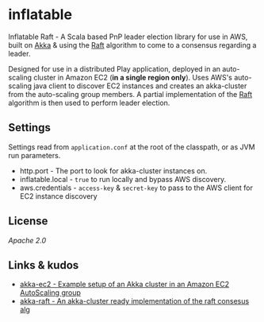 inflatable
==========

Inflatable Raft - A Scala based PnP leader election library for use in AWS, built on [Akka](http://akka.io/) & using the [Raft](http://raftconsensus.github.io/) 
algorithm to come to a consensus regarding a leader.

Designed for use in a distributed Play application, deployed in an auto-scaling cluster in Amazon EC2 (**in a single region only**).
Uses AWS's auto-scaling java client to discover EC2 instances and creates an akka-cluster from the auto-scaling group members.
A partial implementation of the [Raft](http://raftconsensus.github.io/) algorithm is then used to perform leader election.

Settings
-------
Settings read from `application.conf` at the root of the classpath, or as JVM run parameters.
- http.port - The port to look for akka-cluster instances on.
- inflatable.local - `true` to run locally and bypass AWS discovery.
- aws.credentials - `access-key` & `secret-key` to pass to the AWS client for EC2 instance discovery

License
-------

*Apache 2.0*

Links & kudos
-------------

* [akka-ec2 - Example setup of an Akka cluster in an Amazon EC2 AutoScaling group](https://github.com/chrisloy/akka-ec2)
* [akka-raft - An akka-cluster ready implementation of the raft consesus alg](https://github.com/ktoso/akka-raft)
